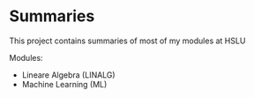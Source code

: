 # Summaries

This project contains summaries of most of my modules at HSLU

Modules:

- Lineare Algebra (LINALG)
- Machine Learning (ML)
